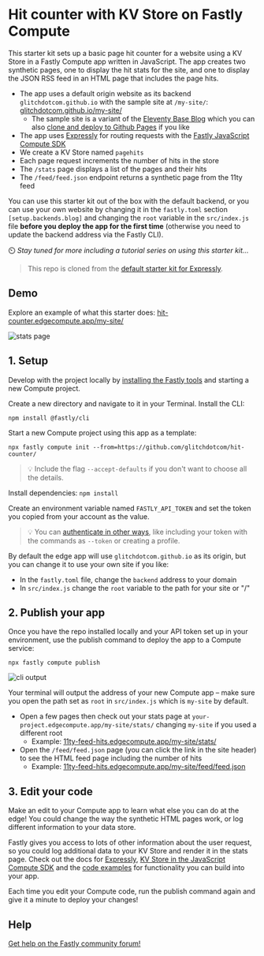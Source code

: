 # Hit counter with KV Store on Fastly Compute

This starter kit sets up a basic page hit counter for a website using a KV Store in a Fastly Compute app written in JavaScript. The app creates two synthetic pages, one to display the hit stats for the site, and one to display the JSON RSS feed in an HTML page that includes the page hits.

* The app uses a default origin website as its backend `glitchdotcom.github.io` with the sample site at `/my-site/`: [glitchdotcom.github.io/my-site/](https://glitchdotcom.github.io/my-site/)
  * The sample site is a variant of the [Eleventy Base Blog](https://demo-base-blog.11ty.dev/) which you can also [clone and deploy to Github Pages](https://github.com/glitchdotcom/my-site) if you like
* The app uses [Expressly](https://expressly.edgecompute.app/) for routing requests with the [Fastly JavaScript Compute SDK](https://js-compute-reference-docs.edgecompute.app/docs/)
* We create a KV Store named `pagehits` 
* Each page request increments the number of hits in the store
* The `/stats` page displays a list of the pages and their hits
* The `/feed/feed.json` endpoint returns a synthetic page from the 11ty feed

You can use this starter kit out of the box with the default backend, or you can use your own website by changing it in the `fastly.toml` section `[setup.backends.blog]` and changing the `root` variable in the `src/index.js` file __before you deploy the app for the first time__ (otherwise you need to update the backend address via the Fastly CLI).

⏲️ _Stay tuned for more including a tutorial series on using this starter kit..._

> This repo is cloned from the [default starter kit for Expressly](https://github.com/fastly/compute-starter-kit-javascript-expressly).

## Demo

Explore an example of what this starter does: [hit-counter.edgecompute.app/my-site/](https://hit-counter.edgecompute.app/my-site/)

![stats page](https://github.com/user-attachments/assets/8eb54839-ff88-4ba6-929f-074c62dda9c2)
 
## 1. Setup

Develop with the project locally by [installing the Fastly tools](https://www.fastly.com/documentation/guides/compute/) and starting a new Compute project.

Create a new directory and navigate to it in your Terminal. Install the CLI:

```
npm install @fastly/cli
```

Start a new Compute project using this app as a template:

```
npx fastly compute init --from=https://github.com/glitchdotcom/hit-counter/
```

> 💡 Include the flag `--accept-defaults` if you don't want to choose all the details.

Install dependencies: `npm install`

Create an environment variable named `FASTLY_API_TOKEN` and set the token you copied from your account as the value.

> 💡 You can [authenticate in other ways](https://www.fastly.com/documentation/reference/tools/cli/#configuring), like including your token with the commands as `--token` or creating a profile. 

By default the edge app will use `glitchdotcom.github.io` as its origin, but you can change it to use your own site if you like:

* In the `fastly.toml` file, change the `backend` address to your domain
* In `src/index.js` change the `root` variable to the path for your site or "/"

## 2. Publish your app

Once you have the repo installed locally and your API token set up in your environment, use the publish command to deploy the app to a Compute service:

```
npx fastly compute publish
```

![cli output](https://github.com/user-attachments/assets/fc53135d-af14-4f10-843a-1f7ccaacaebc)

Your terminal will output the address of your new Compute app – make sure you open the path set as `root` in `src/index.js` which is `my-site` by default.

* Open a few pages then check out your stats page at `your-project.edgecompute.app/my-site/stats/` changing `my-site` if you used a different root
  * Example: [11ty-feed-hits.edgecompute.app/my-site/stats/](https://11ty-feed-hits.edgecompute.app/my-site/stats/)
* Open the `/feed/feed.json` page (you can click the link in the site header) to see the HTML feed page including the number of hits
  * Example: [11ty-feed-hits.edgecompute.app/my-site/feed/feed.json](https://11ty-feed-hits.edgecompute.app/my-site/feed/feed.json)

## 3. Edit your code 

Make an edit to your Compute app to learn what else you can do at the edge! You could change the way the synthetic HTML pages work, or log different information to your data store. 

Fastly gives you access to lots of other information about the user request, so you could log additional data to your KV Store and render it in the stats page. Check out the docs for [Expressly](https://expressly.edgecompute.app/docs/handling-data/request), [KV Store in the JavaScript Compute SDK](https://js-compute-reference-docs.edgecompute.app/docs/fastly:kv-store/KVStore/) and the [code examples](https://www.fastly.com/documentation/solutions/examples/) for functionality you can build into your app.

Each time you edit your Compute code, run the publish command again and give it a minute to deploy your changes!

## Help

[Get help on the Fastly community forum!](https://community.fastly.com)
